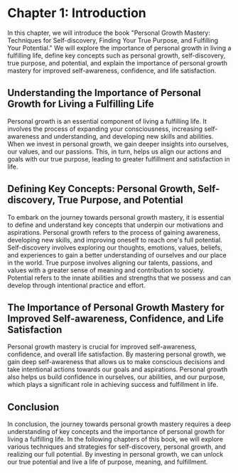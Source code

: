 Chapter 1: Introduction
=======================

In this chapter, we will introduce the book "Personal Growth Mastery: Techniques for Self-discovery, Finding Your True Purpose, and Fulfilling Your Potential." We will explore the importance of personal growth in living a fulfilling life, define key concepts such as personal growth, self-discovery, true purpose, and potential, and explain the importance of personal growth mastery for improved self-awareness, confidence, and life satisfaction.

Understanding the Importance of Personal Growth for Living a Fulfilling Life
----------------------------------------------------------------------------

Personal growth is an essential component of living a fulfilling life. It involves the process of expanding your consciousness, increasing self-awareness and understanding, and developing new skills and abilities. When we invest in personal growth, we gain deeper insights into ourselves, our values, and our passions. This, in turn, helps us align our actions and goals with our true purpose, leading to greater fulfillment and satisfaction in life.

Defining Key Concepts: Personal Growth, Self-discovery, True Purpose, and Potential
-----------------------------------------------------------------------------------

To embark on the journey towards personal growth mastery, it is essential to define and understand key concepts that underpin our motivations and aspirations. Personal growth refers to the process of gaining awareness, developing new skills, and improving oneself to reach one's full potential. Self-discovery involves exploring our thoughts, emotions, values, beliefs, and experiences to gain a better understanding of ourselves and our place in the world. True purpose involves aligning our talents, passions, and values with a greater sense of meaning and contribution to society. Potential refers to the innate abilities and strengths that we possess and can develop through intentional practice and effort.

The Importance of Personal Growth Mastery for Improved Self-awareness, Confidence, and Life Satisfaction
--------------------------------------------------------------------------------------------------------

Personal growth mastery is crucial for improved self-awareness, confidence, and overall life satisfaction. By mastering personal growth, we gain deep self-awareness that allows us to make conscious decisions and take intentional actions towards our goals and aspirations. Personal growth also helps us build confidence in ourselves, our abilities, and our purpose, which plays a significant role in achieving success and fulfillment in life.

Conclusion
----------

In conclusion, the journey towards personal growth mastery requires a deep understanding of key concepts and the importance of personal growth for living a fulfilling life. In the following chapters of this book, we will explore various techniques and strategies for self-discovery, personal growth, and realizing our full potential. By investing in personal growth, we can unlock our true potential and live a life of purpose, meaning, and fulfillment.
